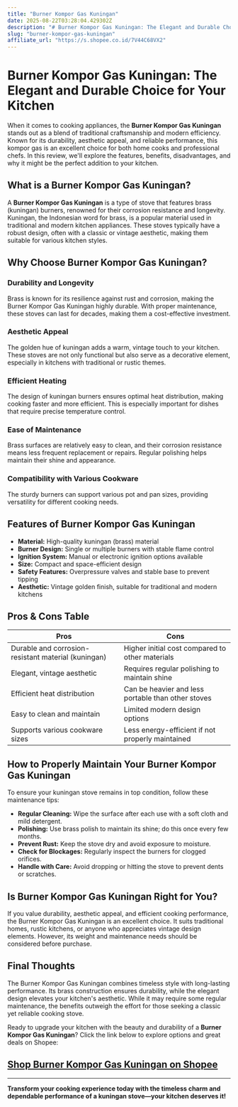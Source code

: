 ```yaml
---
title: "Burner Kompor Gas Kuningan"
date: 2025-08-22T03:28:04.429302Z
description: "# Burner Kompor Gas Kuningan: The Elegant and Durable Choice for Your Kitchen..."
slug: "burner-kompor-gas-kuningan"
affiliate_url: "https://s.shopee.co.id/7V44C68VX2"
---
```

# Burner Kompor Gas Kuningan: The Elegant and Durable Choice for Your Kitchen

When it comes to cooking appliances, the **Burner Kompor Gas Kuningan** stands out as a blend of traditional craftsmanship and modern efficiency. Known for its durability, aesthetic appeal, and reliable performance, this kompor gas is an excellent choice for both home cooks and professional chefs. In this review, we'll explore the features, benefits, disadvantages, and why it might be the perfect addition to your kitchen.

## What is a Burner Kompor Gas Kuningan?

A **Burner Kompor Gas Kuningan** is a type of stove that features brass (kuningan) burners, renowned for their corrosion resistance and longevity. Kuningan, the Indonesian word for brass, is a popular material used in traditional and modern kitchen appliances. These stoves typically have a robust design, often with a classic or vintage aesthetic, making them suitable for various kitchen styles.

## Why Choose Burner Kompor Gas Kuningan?

### Durability and Longevity

Brass is known for its resilience against rust and corrosion, making the Burner Kompor Gas Kuningan highly durable. With proper maintenance, these stoves can last for decades, making them a cost-effective investment.

### Aesthetic Appeal

The golden hue of kuningan adds a warm, vintage touch to your kitchen. These stoves are not only functional but also serve as a decorative element, especially in kitchens with traditional or rustic themes.

### Efficient Heating

The design of kuningan burners ensures optimal heat distribution, making cooking faster and more efficient. This is especially important for dishes that require precise temperature control.

### Ease of Maintenance

Brass surfaces are relatively easy to clean, and their corrosion resistance means less frequent replacement or repairs. Regular polishing helps maintain their shine and appearance.

### Compatibility with Various Cookware

The sturdy burners can support various pot and pan sizes, providing versatility for different cooking needs.

## Features of Burner Kompor Gas Kuningan

- **Material:** High-quality kuningan (brass) material
- **Burner Design:** Single or multiple burners with stable flame control
- **Ignition System:** Manual or electronic ignition options available
- **Size:** Compact and space-efficient design
- **Safety Features:** Overpressure valves and stable base to prevent tipping
- **Aesthetic:** Vintage golden finish, suitable for traditional and modern kitchens

## Pros & Cons Table

| Pros                                              | Cons                                              |
|---------------------------------------------------|---------------------------------------------------|
| Durable and corrosion-resistant material (kuningan) | Higher initial cost compared to other materials     |
| Elegant, vintage aesthetic                      | Requires regular polishing to maintain shine     |
| Efficient heat distribution                       | Can be heavier and less portable than other stoves |
| Easy to clean and maintain                        | Limited modern design options                     |
| Supports various cookware sizes                   | Less energy-efficient if not properly maintained |

## How to Properly Maintain Your Burner Kompor Gas Kuningan

To ensure your kuningan stove remains in top condition, follow these maintenance tips:

- **Regular Cleaning:** Wipe the surface after each use with a soft cloth and mild detergent.
- **Polishing:** Use brass polish to maintain its shine; do this once every few months.
- **Prevent Rust:** Keep the stove dry and avoid exposure to moisture.
- **Check for Blockages:** Regularly inspect the burners for clogged orifices.
- **Handle with Care:** Avoid dropping or hitting the stove to prevent dents or scratches.

## Is Burner Kompor Gas Kuningan Right for You?

If you value durability, aesthetic appeal, and efficient cooking performance, the Burner Kompor Gas Kuningan is an excellent choice. It suits traditional homes, rustic kitchens, or anyone who appreciates vintage design elements. However, its weight and maintenance needs should be considered before purchase.

## Final Thoughts

The Burner Kompor Gas Kuningan combines timeless style with long-lasting performance. Its brass construction ensures durability, while the elegant design elevates your kitchen's aesthetic. While it may require some regular maintenance, the benefits outweigh the effort for those seeking a classic yet reliable cooking stove.

Ready to upgrade your kitchen with the beauty and durability of a **Burner Kompor Gas Kuningan**? Click the link below to explore options and great deals on Shopee:

## [Shop Burner Kompor Gas Kuningan on Shopee](https://s.shopee.co.id/7V44C68VX2)

---

**Transform your cooking experience today with the timeless charm and dependable performance of a kuningan stove—your kitchen deserves it!**